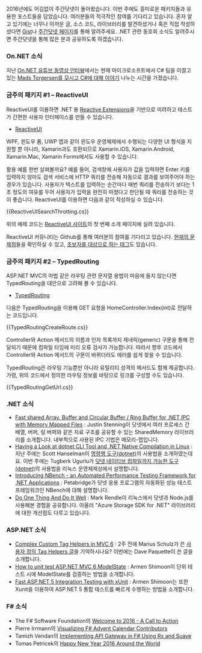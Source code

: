 2016년에도 어김없이 주간닷넷이 돌아왔습니다. 이번 주에도 흥미로운 패키지들과 유용한 포스트들을 담았습니다. 여러분들의 적극적인 참여를 기다리고 있습니다. 혼자 알고 있기에는 너무나 아까운 글, 소스 코드, 라이브러리를 발견하셨거나 혹은 직접 작성하셨다면 [Gist](https://gist.github.com/options/e9fc443b8c882157fe4a)나 [주간닷넷 페이지](https://www.facebook.com/jugan.net/)를 통해 알려주세요. .NET 관련 동호회 소식도 알려주시면 주간닷넷을 통해 많은 분과 공유하도록 하겠습니다.

### On.NET 소식

지난 [On.NET 유튜브 동영상 인터뷰](https://www.youtube.com/channel/UCvtT19MZW8dq5Wwfu6B0oxw)에서는 현재 마이크로소프트에서 C# 팀을 이끌고 있는 [Mads Torgersen를 모시고 C#에 대해 이야기](https://www.youtube.com/watch?v=pwdxfY2Y2Ow) 나누는 시간을 가졌습니다. 


### 금주의 패키지 #1 – ReactiveUI

ReactiveUI를 이용하면 .NET 용 [Reactive Extensions](http://reactivex.io/)을 기반으로 미려하고 테스트가 간편한 사용자 인터페이스를 만들 수 있습니다. 

* [ReactiveUI](http://reactiveui.net/)

WPF, 윈도우 폼, UWP 앱과 같이 윈도우 운영체제에서 수행되는 다양한 UI 형식을 지원할 뿐 아니라, Xamarin과도 호환되므로 Xamarin.iOS, Xamarin.Android, Xamarin.Mac, Xamarin Forms에서도 사용할 수 있습니다. 

활용 예를 한번 살펴볼까요? 예를 들어, 검색창에 사용자가 값을 입력하면 Enter 키를 입력하지 않아도 검색 서비스에 HTTP 쿼리를 전송해 자동으로 결과를 보여주어야 하는 경우가 있습니다. 사용자가 텍스트를 입력하는 순간마다 매번 쿼리를 전송하기 보다는 1초 정도의 여유를 두어 사용자가 입력을 완전히 마쳤다고 판단될 때 쿼리를 전송하는 것이 좋습니다. ReactiveUI를 이용하면 다음과 같이 작성하실 수 있습니다.

<section>
{{ReactiveUISearchThrotting.cs}} <script src="https://gist.github.com/bleroy/57b52f0bd91c0f03ca84.js"></script>
</section>

위의 예제 코드는 [ReactiveUI 사이트](http://reactiveui.net/)의 첫 번째 소개 페이지에 실려 있습니다.

ReactiveUI 커뮤니티는 Github를 통해 여러분의 참여를 기다리고 있습니다. [현재의 문제점](https://github.com/reactiveui/ReactiveUI/labels/up-for-grabs)들을 확인하실 수 있고, [초보자를 대상으로 하는 태그](https://github.com/reactiveui/ReactiveUI/labels/first-timers-only)도 있습니다.  

### 금주의 패키지 #2 – TypedRouting

ASP.NET MVC의 마법 같은 라우팅 관련 문자열 용법이 마음에 들지 않는다면 TypedRouting을 대안으로 고려해 볼 수 있습니다.

* [TypedRouting](https://github.com/ivaylokenov/AspNet.Mvc.TypedRouting)

다음은 TypedRouting을 이용해 GET 요청을 HomeController.Index(int)로 전달하는 코드입니다.

<section>
{{TypedRoutingCreateRoute.cs}} <script src="https://gist.github.com/bleroy/5e321b733fffdef0f576.js"></script>
</section>

Controller와 Action 메서드의 이름과 인자 목록까지 제네릭(generic) 구문을 통해 전달되기 때문에 컴파일 타임에 미리 오류 검사가 가능합니다. 따라서 향후 코드에서 Controller와 Action 메서드의 구문이 바뀌더라도 에러를 쉽게 찾을 수 있습니다.

TypedRouting은 라우팅 기능뿐만 아니라 유틸리티 성격의 메서드도 함께 제공합니다. 가령, 위의 코드에서 정의한 라우팅 정보를 바탕으로 링크를 구성할 수도 있습니다.

<section>
{{TypedRoutingGetUrl.cs}} <script src="https://gist.github.com/bleroy/93986659567963cd2a9c.js"></script>
</section>

### .NET 소식

* [Fast shared Array, Buffer and Circular Buffer / Ring Buffer for .NET IPC with Memory Mapped Files](http://spazzarama.com/2015/12/31/fast-shared-array-buffer-and-circular-buffer-ring-buffer-for-dotnet-ipc-with-memory-mapped-files/) : Justin Stenning이 닷넷에서 여러 프로세스 간 배열, 버퍼, 링 버퍼와 같은 자료 구조를 공유할 수 있는 SharedMemory 라이브러리를 소개합니다. 내부적으로 사용된 IPC 기법은 메모리-맵입니다.
* [Having a Look at dotnet CLI Tool and .NET Native Compilation in Linux](http://www.tugberkugurlu.com/archive/having-a-look-at-dotnet-cli-tool-and--net-native-compilation-in-linux) : 지난 주에는 Scott Hanselman이 [명령행 도구(dotnet)](https://github.com/dotnet/cli)의 사용법을 소개하였는데요. 이번 주에는 Tugberk Ugurlu가 [닷넷 네이티브 컴파일까지 가능한 도구(dotnet)](https://github.com/dotnet/cli)의 사용법을 리눅스 운영체제상에서 설명합니다.
* [Introducing NBench - an Automated Performance Testing Framework for .NET Applications](https://petabridge.com/blog/introduction-to-nbench/) : Petabridge가 닷넷 응용 프로그램의 자동화된 성능 테스트 프레임워크인 NBench에 대해 설명합니다.
* [Do One Thing And Do It Well](https://blog.rendle.io/do-one-thing-and-do-it-well/) : Mark Rendle이 리눅스에서 닷넷과 Node.js를 사용해본 경험을 공유합니다. 아울러 "Azure Storage SDK for .NET" 라이브러리에 대한 개선점도 다루고 있습니다. 

### ASP.NET 소식

* [Complex Custom Tag Helpers in MVC 6](http://www.davepaquette.com/archive/2015/12/28/complex-custom-tag-helpers-in-mvc-6.aspx) : 2주 전에 Marius Schulz가 쓴 [사용자 정의 Tag Helpers 글](https://blog.mariusschulz.com/2015/12/14/tag-helpers-in-asp-net-mvc-6)을 기억하시나요? 이번에는 Dave Paquette이 쓴 글을 소개합니다.
* [How to unit test ASP.NET MVC 6 ModelState](http://dotnetliberty.com/index.php/2016/01/04/how-to-unit-test-asp-net-5-mvc-6-modelstate/) : Armen Shimoon이 단위 테스트 시에 ModelState를 검증하는 방법을 소개합니다.
* [Fast ASP.NET 5 Integration Testing with xUnit](http://dotnetliberty.com/index.php/2015/12/31/fast-asp-net-5-integration-testing-with-xunit/) : Armen Shimoon는 또한  Xunit을 이용하여 ASP.NET 5 통합 테스트를 빠르게 수행하는 방법을 소개합니다.


### F# 소식

* The F# Software Foundation의 [Welcome to 2016 - A Call to Action](http://foundation.fsharp.org/call_to_action)
* Pierre Irrmann의 [Visualizing F# Advent Calendar Contributors](http://www.pirrmann.net/visualizing-f-advent-calendar-contributors/)
* Tamizh Vendan의 [Implementing API Gateway in F# Using Rx and Suave](http://blog.tamizhvendan.in/blog/2015/12/29/implementing-api-gateway-in-f-number-using-rx-and-suave/)
* Tomas Petricek의 [Happy New Year 2016 Around the World](http://tomasp.net/blog/2015/happy-new-year-tweets/)
